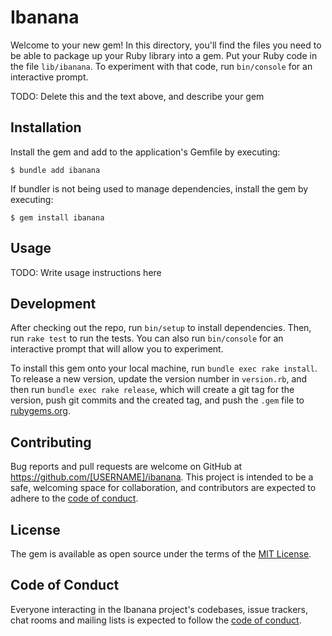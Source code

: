 # Ibanana

Welcome to your new gem! In this directory, you'll find the files you need to be able to package up your Ruby library into a gem. Put your Ruby code in the file `lib/ibanana`. To experiment with that code, run `bin/console` for an interactive prompt.

TODO: Delete this and the text above, and describe your gem

## Installation

Install the gem and add to the application's Gemfile by executing:

    $ bundle add ibanana

If bundler is not being used to manage dependencies, install the gem by executing:

    $ gem install ibanana

## Usage

TODO: Write usage instructions here

## Development

After checking out the repo, run `bin/setup` to install dependencies. Then, run `rake test` to run the tests. You can also run `bin/console` for an interactive prompt that will allow you to experiment.

To install this gem onto your local machine, run `bundle exec rake install`. To release a new version, update the version number in `version.rb`, and then run `bundle exec rake release`, which will create a git tag for the version, push git commits and the created tag, and push the `.gem` file to [rubygems.org](https://rubygems.org).

## Contributing

Bug reports and pull requests are welcome on GitHub at https://github.com/[USERNAME]/ibanana. This project is intended to be a safe, welcoming space for collaboration, and contributors are expected to adhere to the [code of conduct](https://github.com/[USERNAME]/ibanana/blob/master/CODE_OF_CONDUCT.md).

## License

The gem is available as open source under the terms of the [MIT License](https://opensource.org/licenses/MIT).

## Code of Conduct

Everyone interacting in the Ibanana project's codebases, issue trackers, chat rooms and mailing lists is expected to follow the [code of conduct](https://github.com/[USERNAME]/ibanana/blob/master/CODE_OF_CONDUCT.md).
